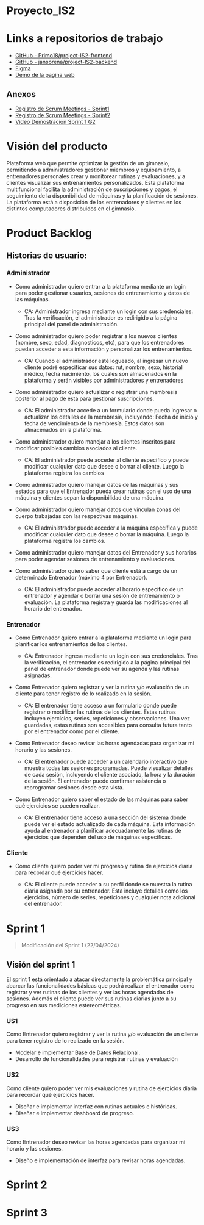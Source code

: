 # Proyecto_IS2

# Links a repositorios de trabajo

- [GitHub - Primo18/project-IS2-frontend](https://github.com/Primo18/project-IS2-frontend)
- [GitHub - jansorena/project-IS2-backend](https://github.com/jansorena/project-IS2-backend)
- [Figma](https://www.figma.com/file/hqd7Pbv1qLVgRzGOzsYRqX/12-22-FE1-(Copy)?type=design&node-id=0%3A1&mode=design&t=IfhCDQoqRic3OwGH-1 "https://www.figma.com/file/hqd7Pbv1qLVgRzGOzsYRqX/12-22-FE1-(Copy)?type=design&node-id=0%3A1&mode=design&t=IfhCDQoqRic3OwGH-1")
- [Demo de la pagina web](https://project-is2.netlify.app/ "https://project-is2.netlify.app/")

## Anexos

- [Registro de Scrum Meetings - Sprint1](Scrum_Meetings_Sprint1.md)
- [Registro de Scrum Meetings - Sprint2](Scrum_Meetings_Sprint2.md)
- [Video Demostracion Sprint 1 G2](https://youtu.be/ngeV_ontQPQ)

# Visión del producto

Plataforma web que permite optimizar la gestión de un gimnasio, permitiendo a administradores gestionar miembros y equipamiento, a entrenadores personales crear y monitorear rutinas y evaluaciones, y a clientes visualizar sus entrenamientos personalizados. 
Esta plataforma multifuncional facilita la administración de suscripciones y pagos, el seguimiento de la disponibilidad de máquinas y la planificación de sesiones.
La plataforma está a disposición de los entrenadores y clientes en los distintos computadores distribuidos en el gimnasio.

# Product Backlog

## Historias de usuario:

### Administrador

- Como administrador quiero entrar a la plataforma mediante un login para poder gestionar usuarios, sesiones de entrenamiento y datos de las máquinas.
  
  - CA: Administrador ingresa mediante un login con sus credenciales. Tras la verificación, el administrador es redirigido a la página principal del panel de administración.

- Como administrador quiero poder registrar a los nuevos clientes (nombre, sexo, edad, diagnosticos, etc), para que los entrenadores puedan acceder a esta información y personalizar los entrenamientos.
  
  - CA: Cuando el administrador esté logueado, al ingresar un nuevo cliente podré especificar sus datos: rut, nombre, sexo, historial médico, fecha nacimiento, los cuales son almacenados en la plataforma y serán visibles por administradores y entrenadores

- Como administrador quiero actualizar o registrar una membresía posterior al pago de esta para gestionar suscripciones.
  
  - CA: El administrador accede a un formulario donde pueda ingresar o actualizar los detalles de la membresía, incluyendo: Fecha de inicio y fecha de vencimiento de la membresía. Estos datos son almacenados en la plataforma.

- Como administrador quiero manejar a los clientes inscritos para modificar posibles cambios asociados al cliente.
  
  - CA: El administrador puede acceder al cliente específico y puede modificar cualquier dato que desee o borrar al cliente. Luego la plataforma registra los cambios

- Como administrador quiero manejar datos de las máquinas y sus estados para que el Entrenador pueda crear rutinas con el uso de una máquina y clientes sepan la disponibilidad de una máquina.

- Como administrador quiero manejar datos que vinculan zonas del cuerpo trabajadas con las respectivas máquinas.
  
  - CA: El administrador puede acceder a la máquina específica y puede modificar cualquier dato que desee o borrar la máquina. Luego la plataforma registra los cambios.

- Como administrador quiero manejar datos del Entrenador y sus horarios para poder agendar sesiones de entrenamiento y evaluaciones.

- Como administrador quiero saber que cliente está a cargo de un determinado Entrenador (máximo 4 por Entrenador).
  
  - CA: El administrador puede acceder al horario específico de un entrenador y agendar o borrar una sesión de entrenamiento o evaluación. La plataforma registra y guarda las modificaciones al horario del entrenador.

### Entrenador

- Como Entrenador quiero entrar a la plataforma mediante un login para planificar los entrenamientos de los clientes.
  
  - CA: Entrenador ingresa mediante un login con sus credenciales. Tras la verificación, el entrenador es redirigido a la página principal del panel de entrenador donde puede ver su agenda y las rutinas asignadas.

- Como Entrenador quiero registrar y ver la rutina y/o evaluación de un cliente para tener registro de lo realizado en la sesión.
  
  - CA: El entrenador tiene acceso a un formulario donde puede registrar o modificar las rutinas de los clientes. Estas rutinas incluyen ejercicios, series, repeticiones y observaciones. Una vez guardadas, estas rutinas son accesibles para consulta futura tanto por el entrenador como por el cliente.

- Como Entrenador deseo revisar las horas agendadas para organizar mi horario y las sesiones.
  
  - CA: El entrenador puede acceder a un calendario interactivo que muestra todas las sesiones programadas. Puede visualizar detalles de cada sesión, incluyendo el cliente asociado, la hora y la duración de la sesión. El entrenador puede confirmar asistencia o reprogramar sesiones desde esta vista.

- Como Entrenador quiero saber el estado de las máquinas para saber qué ejercicios se pueden realizar.
  
  - CA: El entrenador tiene acceso a una sección del sistema donde puede ver el estado actualizado de cada máquina. Esta información ayuda al entrenador a planificar adecuadamente las rutinas de ejercicios que dependen del uso de máquinas específicas.

### Cliente

- Como cliente quiero poder ver mi progreso y rutina de ejercicios diaria para recordar qué ejercicios hacer.
  
  - CA: El cliente puede acceder a su perfil donde se muestra la rutina diaria asignada por su entrenador. Esta incluye detalles como los ejercicios, número de series, repeticiones y cualquier nota adicional del entrenador.

# Sprint 1

> Modificación del Sprint 1 (22/04/2024)

## Visión del sprint 1

El sprint 1 está orientado a atacar directamente la problemática principal y abarcar las funcionalidades básicas que podrá realizar el entrenador como registrar y ver rutinas de los clientes y ver las horas agendadas de sesiones. Además el cliente puede ver sus rutinas diarias junto a su progreso en sus mediciones estereométricas.

### US1

Como Entrenador quiero registrar y ver la rutina y/o evaluación de un cliente para tener registro de lo realizado en la sesión.

- Modelar e implementar Base de Datos Relacional.
- Desarrollo de funcionalidades para registrar rutinas y evaluación

### US2

Como cliente quiero poder ver mis evaluaciones y rutina de ejercicios diaria para recordar qué ejercicios hacer.

- Diseñar e implementar interfaz con rutinas actuales e históricas.
- Diseñar e implementar dashboard de progreso.

### US3

Como Entrenador deseo revisar las horas agendadas para organizar mi horario y las sesiones.

- Diseño e implementación de interfaz para revisar horas agendadas.

# Sprint 2

# Sprint 3
